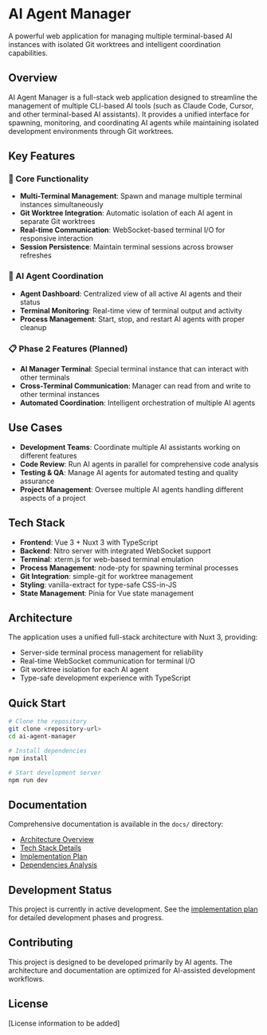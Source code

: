 # AI Agent Manager

A powerful web application for managing multiple terminal-based AI instances with isolated Git worktrees and intelligent coordination capabilities.

## Overview

AI Agent Manager is a full-stack web application designed to streamline the management of multiple CLI-based AI tools (such as Claude Code, Cursor, and other terminal-based AI assistants). It provides a unified interface for spawning, monitoring, and coordinating AI agents while maintaining isolated development environments through Git worktrees.

## Key Features

### 🚀 Core Functionality
- **Multi-Terminal Management**: Spawn and manage multiple terminal instances simultaneously
- **Git Worktree Integration**: Automatic isolation of each AI agent in separate Git worktrees
- **Real-time Communication**: WebSocket-based terminal I/O for responsive interaction
- **Session Persistence**: Maintain terminal sessions across browser refreshes

### 🤖 AI Agent Coordination
- **Agent Dashboard**: Centralized view of all active AI agents and their status
- **Terminal Monitoring**: Real-time view of terminal output and activity
- **Process Management**: Start, stop, and restart AI agents with proper cleanup

### 📋 Phase 2 Features (Planned)
- **AI Manager Terminal**: Special terminal instance that can interact with other terminals
- **Cross-Terminal Communication**: Manager can read from and write to other terminal instances
- **Automated Coordination**: Intelligent orchestration of multiple AI agents

## Use Cases

- **Development Teams**: Coordinate multiple AI assistants working on different features
- **Code Review**: Run AI agents in parallel for comprehensive code analysis
- **Testing & QA**: Manage AI agents for automated testing and quality assurance
- **Project Management**: Oversee multiple AI agents handling different aspects of a project

## Tech Stack

- **Frontend**: Vue 3 + Nuxt 3 with TypeScript
- **Backend**: Nitro server with integrated WebSocket support
- **Terminal**: xterm.js for web-based terminal emulation
- **Process Management**: node-pty for spawning terminal processes
- **Git Integration**: simple-git for worktree management
- **Styling**: vanilla-extract for type-safe CSS-in-JS
- **State Management**: Pinia for Vue state management

## Architecture

The application uses a unified full-stack architecture with Nuxt 3, providing:
- Server-side terminal process management for reliability
- Real-time WebSocket communication for terminal I/O
- Git worktree isolation for each AI agent
- Type-safe development experience with TypeScript

## Quick Start

```bash
# Clone the repository
git clone <repository-url>
cd ai-agent-manager

# Install dependencies
npm install

# Start development server
npm run dev
```

## Documentation

Comprehensive documentation is available in the `docs/` directory:
- [Architecture Overview](docs/architecture/architecture-overview.md)
- [Tech Stack Details](docs/architecture/tech-stack.md)
- [Implementation Plan](docs/architecture/implementation-plan.md)
- [Dependencies Analysis](docs/architecture/dependencies.md)

## Development Status

This project is currently in active development. See the [implementation plan](docs/architecture/implementation-plan.md) for detailed development phases and progress.

## Contributing

This project is designed to be developed primarily by AI agents. The architecture and documentation are optimized for AI-assisted development workflows.

## License

[License information to be added]
